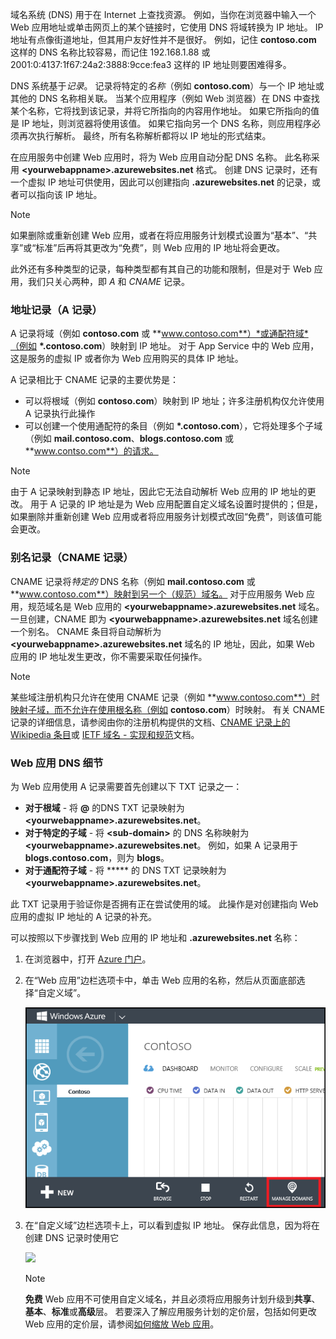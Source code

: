 域名系统 (DNS) 用于在 Internet 上查找资源。 例如，当你在浏览器中输入一个 Web 应用地址或单击网页上的某个链接时，它使用 DNS 将域转换为 IP 地址。 IP 地址有点像街道地址，但其用户友好性并不是很好。 例如，记住 **contoso.com** 这样的 DNS 名称比较容易，而记住 192.168.1.88 或 2001:0:4137:1f67:24a2:3888:9cce:fea3 这样的 IP 地址则要困难得多。

DNS 系统基于*记录*。 记录将特定的*名称*（例如 **contoso.com**）与一个 IP 地址或其他的 DNS 名称相关联。 当某个应用程序（例如 Web 浏览器）在 DNS 中查找某个名称，它将找到该记录，并将它所指向的内容用作地址。 如果它所指向的值是 IP 地址，则浏览器将使用该值。 如果它指向另一个 DNS 名称，则应用程序必须再次执行解析。 最终，所有名称解析都将以 IP 地址的形式结束。

在应用服务中创建 Web 应用时，将为 Web 应用自动分配 DNS 名称。 此名称采用 **&lt;yourwebappname&gt;.azurewebsites.net** 格式。 创建 DNS 记录时，还有一个虚拟 IP 地址可供使用，因此可以创建指向 **.azurewebsites.net** 的记录，或者可以指向该 IP 地址。

> [!NOTE]
> 如果删除或重新创建 Web 应用，或者在将应用服务计划模式设置为“基本”、“共享”或“标准”后再将其更改为“免费”，则 Web 应用的 IP 地址将会更改。
> 
> 

此外还有多种类型的记录，每种类型都有其自己的功能和限制，但是对于 Web 应用，我们只关心两种，即 *A* 和 *CNAME* 记录。

### <a name="address-record-a-record"></a>地址记录（A 记录）
A 记录将域（例如 **contoso.com** 或 **www.contoso.com**）*或通配符域*（例如 **\*.contoso.com**）映射到 IP 地址。 对于 App Service 中的 Web 应用，这是服务的虚拟 IP 或者你为 Web 应用购买的具体 IP 地址。

A 记录相比于 CNAME 记录的主要优势是：

* 可以将根域（例如 **contoso.com**）映射到 IP 地址；许多注册机构仅允许使用 A 记录执行此操作
* 可以创建一个使用通配符的条目（例如 **\*.contoso.com**），它将处理多个子域（例如 **mail.contoso.com**、**blogs.contoso.com** 或 **www.contso.com**）的请求。

> [!NOTE]
> 由于 A 记录映射到静态 IP 地址，因此它无法自动解析 Web 应用的 IP 地址的更改。 用于 A 记录的 IP 地址是为 Web 应用配置自定义域名设置时提供的；但是，如果删除并重新创建 Web 应用或者将应用服务计划模式改回“免费”，则该值可能会更改。
> 
> 

### <a name="alias-record-cname-record"></a>别名记录（CNAME 记录）
CNAME 记录将*特定的* DNS 名称（例如 **mail.contoso.com** 或 **www.contoso.com**）映射到另一个（规范）域名。 对于应用服务 Web 应用，规范域名是 Web 应用的 **&lt;yourwebappname>.azurewebsites.net** 域名。 一旦创建，CNAME 即为 **&lt;yourwebappname>.azurewebsites.net** 域名创建一个别名。 CNAME 条目将自动解析为 **&lt;yourwebappname>.azurewebsites.net** 域名的 IP 地址，因此，如果 Web 应用的 IP 地址发生更改，你不需要采取任何操作。

> [!NOTE]
> 某些域注册机构只允许在使用 CNAME 记录（例如 **www.contoso.com**）时映射子域，而不允许在使用根名称（例如 **contoso.com**）时映射。 有关 CNAME 记录的详细信息，请参阅由你的注册机构提供的文档、<a href="http://en.wikipedia.org/wiki/CNAME_record">CNAME 记录上的 Wikipedia 条目</a>或 <a href="http://tools.ietf.org/html/rfc1035">IETF 域名 - 实现和规范</a>文档。
> 
> 

### <a name="web-app-dns-specifics"></a>Web 应用 DNS 细节
为 Web 应用使用 A 记录需要首先创建以下 TXT 记录之一：

* **对于根域** - 将 **@** 的DNS TXT 记录映射为 **&lt;yourwebappname&gt;.azurewebsites.net**。
* **对于特定的子域** - 将 **&lt;sub-domain>** 的 DNS 名称映射为 **&lt;yourwebappname&gt;.azurewebsites.net**。 例如，如果 A 记录用于 **blogs.contoso.com**，则为 **blogs**。
* **对于通配符子域** - 将 ***** 的 DNS TXT 记录映射为 **&lt;yourwebappname&gt;.azurewebsites.net**。

此 TXT 记录用于验证你是否拥有正在尝试使用的域。 此操作是对创建指向 Web 应用的虚拟 IP 地址的 A 记录的补充。

可以按照以下步骤找到 Web 应用的 IP 地址和 **.azurewebsites.net** 名称：

1. 在浏览器中，打开 [Azure 门户](https://portal.azure.com)。
2. 在“Web 应用”边栏选项卡中，单击 Web 应用的名称，然后从页面底部选择“自定义域”。
   
    ![](./media/custom-dns-web-site/dncmntask-cname-6.png)
3. 在“自定义域”边栏选项卡上，可以看到虚拟 IP 地址。 保存此信息，因为将在创建 DNS 记录时使用它
   
    ![](./media/custom-dns-web-site/virtual-ip-address.png)
   
   > [!NOTE]
   > **免费** Web 应用不可使用自定义域名，并且必须将应用服务计划升级到**共享**、**基本**、**标准**或**高级**层。 若要深入了解应用服务计划的定价层，包括如何更改 Web 应用的定价层，请参阅[如何缩放 Web 应用](../articles/app-service-web/web-sites-scale.md)。
   > 
   > 



<!--HONumber=Nov16_HO3-->


